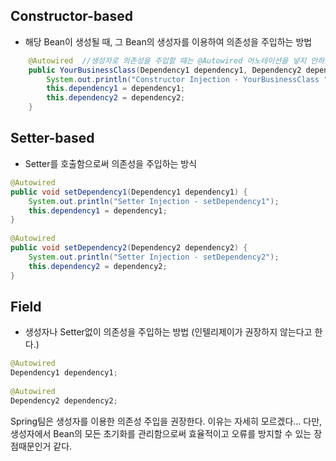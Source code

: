 ## Constructor-based
- 해당 Bean이 생성될 때, 그 Bean의 생성자를 이용하여 의존성을 주입하는 방법
```JAVA
    @Autowired  //생성자로 의존성을 주입할 때는 @Autowired 어노테이션을 넣지 안하도 된다.
    public YourBusinessClass(Dependency1 dependency1, Dependency2 dependency2) {  
        System.out.println("Constructor Injection - YourBusinessClass ");  
        this.dependency1 = dependency1;  
        this.dependency2 = dependency2;  
    }
```

## Setter-based
- Setter를 호출함으로써 의존성을 주입하는 방식
```JAVA
@Autowired  
public void setDependency1(Dependency1 dependency1) {  
    System.out.println("Setter Injection - setDependency1");  
    this.dependency1 = dependency1;  
}  
  
@Autowired  
public void setDependency2(Dependency2 dependency2) {  
    System.out.println("Setter Injection - setDependency2");  
    this.dependency2 = dependency2;  
}
```

## Field
- 생성자나 Setter없이 의존성을 주입하는 방법 (인텔리제이가 권장하지 않는다고 한다.)
```JAVA
@Autowired  
Dependency1 dependency1;  
  
@Autowired  
Dependency2 dependency2;
```


Spring팀은 생성자를 이용한 의존성 주입을 권장한다. 이유는 자세히 모르겠다...
다만, 생성자에서 Bean의 모든 초기화를 관리함으로써 효율적이고 오류를 방지할 수 있는 장점때문인거 같다.